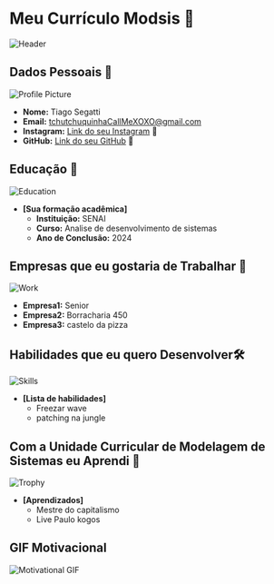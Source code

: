 
# Meu Currículo Modsis 🌟

![Header](https://images.unsplash.com/photo-1584697964358-3e14ca57658b?ixlib=rb-1.2.1&auto=format&fit=crop&w=1000&q=80)

## Dados Pessoais 📄
![Profile Picture](https://static-media.hotmart.com/DOBWtPHvapo5ObSfaziefnHdwYY=/300x300/smart/filters:format(webp):background_color(white)/hotmart/product_pictures/170f520f-4808-487b-a162-71032ab09235/BannerMK.jpg)
- **Nome:** Tiago Segatti
- **Email:** tchutchuquinhaCallMeXOXO@gmail.com
- **Instagram:** [Link do seu Instagram](https://www.linkedin.com) 🔗
- **GitHub:** [Link do seu GitHub](https://www.github.com) 🔗

## Educação 🏫
![Education](https://images.unsplash.com/photo-1503676260728-1c00da094a0b?ixlib=rb-1.2.1&auto=format&fit=crop&w=50&q=80)
- **[Sua formação acadêmica]**  
  - **Instituição:** SENAI
  - **Curso:** Analise de desenvolvimento de sistemas
  - **Ano de Conclusão:** 2024

## Empresas que eu gostaria de Trabalhar 💼
![Work](https://images.unsplash.com/photo-1522071820081-009f0129c71c?ixlib=rb-1.2.1&auto=format&fit=crop&w=50&q=80)
  - **Empresa1:** Senior
  - **Empresa2:** Borracharia 450
  - **Empresa3:** castelo da pizza

## Habilidades que eu quero Desenvolver🛠️
![Skills](https://images.unsplash.com/photo-1486312338219-ce68d2c6f44d?ixlib=rb-1.2.1&auto=format&fit=crop&w=50&q=80)
- **[Lista de habilidades]**
  - Freezar wave
  - patching na jungle

## Com a Unidade Curricular de Modelagem de Sistemas eu Aprendi 🎉
![Trophy](https://images.unsplash.com/photo-1579586331215-3f8e6c0a5f86?ixlib=rb-1.2.1&auto=format&fit=crop&w=50&q=80)
- **[Aprendizados]**
  - Mestre do capitalismo
  - Live Paulo kogos

## GIF Motivacional 
![Motivational GIF](https://media1.giphy.com/media/v1.Y2lkPTc5MGI3NjExZ3Q3cXdzYXhvaGM0eGVrMHI2eDFmcG43bWh4dnYzcmEzaXVnazF2YSZlcD12MV9pbnRlcm5hbF9naWZfYnlfaWQmY3Q9Zw/l0ExdMHUDKteztyfe/giphy.webp)
